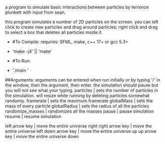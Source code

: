 a program to simulate basic interactions between particles by terrence plunkett with input from sean.

this program simulates a number of 2D particles on the screen. you can left click to create new particles and drag around particles; right click and drag to select a box that deletes all particles inside it.

* #To Compile:
requires: SFML, make, c++ 17+ or gcc 5.3+
* 'make -j4' || 'make'

* #To Run:
* './main <arguments>'

##Arguments:
arguments can be entered when run initially or by typing '/' in the window, then the argument, then enter. the simulation should pause but you will not see what your typing.
particles<int>    | sets the number of particles in the simulation. will resize while running by deleting particles somewhat randomly.
framerate<int>    | sets the maximum framerate
globalMass<int>   | sets the mass of every particle
globalRadius<int> | sets the radius of all the particles
randomize_masses  | randomizes all the masses
pause             | pause simulation
resume            | resume simulation

left arrow key  | move the entire universe right
right arrow key | move the entire universe left
down arrow key  | move the entire universe up
up arrow key    | move the entire universe down